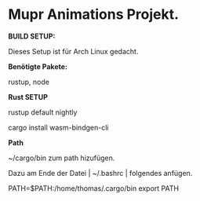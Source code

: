 # Mupr Animations Projekt.

**BUILD SETUP:**

Dieses Setup ist für Arch Linux gedacht.

**Benötigte Pakete:**

rustup, node

**Rust SETUP**

rustup default nightly

cargo install wasm-bindgen-cli

**Path**

~/cargo/bin zum path hizufügen.

Dazu am Ende der Datei | ~/.bashrc |
 folgendes anfügen.

PATH=$PATH:/home/thomas/.cargo/bin
export PATH
